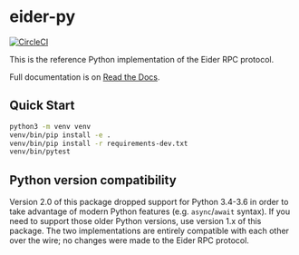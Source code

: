 # eider-py

[![CircleCI](https://circleci.com/gh/eider-rpc/eider-py.svg?style=svg)](https://circleci.com/gh/eider-rpc/eider-py)

This is the reference Python implementation of the Eider RPC protocol.

Full documentation is on [Read the Docs](http://eider.readthedocs.io/).

## Quick Start

```sh
python3 -m venv venv
venv/bin/pip install -e .
venv/bin/pip install -r requirements-dev.txt
venv/bin/pytest
```

## Python version compatibility

Version 2.0 of this package dropped support for Python 3.4-3.6 in order to take
advantage of modern Python features (e.g. `async`/`await` syntax).  If you need
to support those older Python versions, use version 1.x of this package.  The
two implementations are entirely compatible with each other over the wire; no
changes were made to the Eider RPC protocol.
